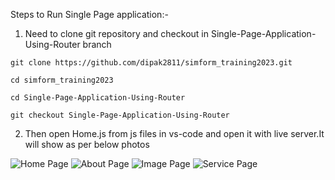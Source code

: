 Steps to Run Single Page application:-

  1) Need to clone git repository and checkout in Single-Page-Application-Using-Router branch
   
    git clone https://github.com/dipak2811/simform_training2023.git

    cd simform_training2023
    
    cd Single-Page-Application-Using-Router 

    git checkout Single-Page-Application-Using-Router

2) Then open Home.js from js files in vs-code and open it with live server.It will show as per below photos

![Home Page](https://user-images.githubusercontent.com/77386172/217456721-e88115c5-734b-41a5-b940-943933abcdd5.png)
![About Page](https://user-images.githubusercontent.com/77386172/217456742-3e05fe8c-5e65-44a0-95a9-e49babccd897.png)
![Image Page](https://user-images.githubusercontent.com/77386172/217456757-8f51a2a7-9428-41a8-91fa-860a626545b1.png)
![Service Page](https://user-images.githubusercontent.com/77386172/217456772-82cecfcc-dc18-4cb2-b8c4-7e68fd0af37a.png)
